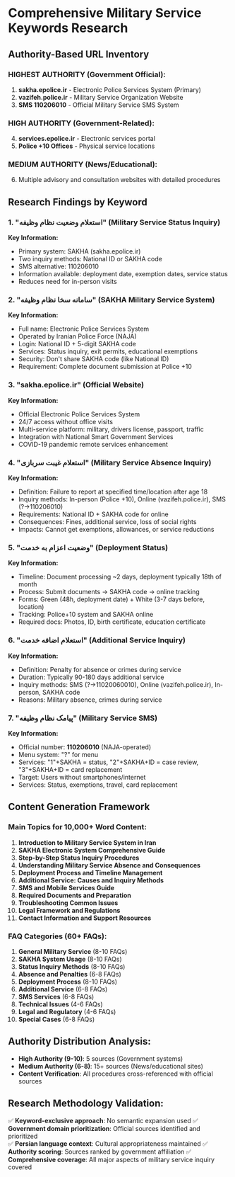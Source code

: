 # Comprehensive Military Service Keywords Research

## Authority-Based URL Inventory

### HIGHEST AUTHORITY (Government Official):
1. **sakha.epolice.ir** - Electronic Police Services System (Primary)
2. **vazifeh.police.ir** - Military Service Organization Website
3. **SMS 110206010** - Official Military Service SMS System

### HIGH AUTHORITY (Government-Related):
4. **services.epolice.ir** - Electronic services portal 
5. **Police +10 Offices** - Physical service locations

### MEDIUM AUTHORITY (News/Educational):
6. Multiple advisory and consultation websites with detailed procedures

## Research Findings by Keyword

### 1. "استعلام وضعیت نظام وظیفه" (Military Service Status Inquiry)
**Key Information:**
- Primary system: SAKHA (sakha.epolice.ir)
- Two inquiry methods: National ID or SAKHA code
- SMS alternative: 110206010
- Information available: deployment date, exemption dates, service status
- Reduces need for in-person visits

### 2. "سامانه سخا نظام وظیفه" (SAKHA Military Service System)  
**Key Information:**
- Full name: Electronic Police Services System
- Operated by Iranian Police Force (NAJA)
- Login: National ID + 5-digit SAKHA code
- Services: Status inquiry, exit permits, educational exemptions
- Security: Don't share SAKHA code (like National ID)
- Requirement: Complete document submission at Police +10

### 3. "sakha.epolice.ir" (Official Website)
**Key Information:**
- Official Electronic Police Services System
- 24/7 access without office visits  
- Multi-service platform: military, drivers license, passport, traffic
- Integration with National Smart Government Services
- COVID-19 pandemic remote services enhancement

### 4. "استعلام غیبت سربازی" (Military Service Absence Inquiry)
**Key Information:**
- Definition: Failure to report at specified time/location after age 18
- Inquiry methods: In-person (Police +10), Online (vazifeh.police.ir), SMS (?→110206010)
- Requirements: National ID + SAKHA code for online
- Consequences: Fines, additional service, loss of social rights
- Impacts: Cannot get exemptions, allowances, or service reductions

### 5. "وضعیت اعزام به خدمت" (Deployment Status)
**Key Information:**
- Timeline: Document processing ~2 days, deployment typically 18th of month
- Process: Submit documents → SAKHA code → online tracking
- Forms: Green (48h, deployment date) + White (3-7 days before, location)
- Tracking: Police+10 system and SAKHA online
- Required docs: Photos, ID, birth certificate, education certificate

### 6. "استعلام اضافه خدمت" (Additional Service Inquiry)
**Key Information:**
- Definition: Penalty for absence or crimes during service
- Duration: Typically 90-180 days additional service
- Inquiry methods: SMS (?→11020060010), Online (vazifeh.police.ir), In-person, SAKHA code
- Reasons: Military absence, crimes during service

### 7. "پیامک نظام وظیفه" (Military Service SMS)
**Key Information:**
- Official number: **110206010** (NAJA-operated)
- Menu system: "?" for menu
- Services: "1"+SAKHA = status, "2"+SAKHA+ID = case review, "3"+SAKHA+ID = card replacement  
- Target: Users without smartphones/internet
- Services: Status, exemptions, travel, card replacement

## Content Generation Framework

### Main Topics for 10,000+ Word Content:
1. **Introduction to Military Service System in Iran**
2. **SAKHA Electronic System Comprehensive Guide**
3. **Step-by-Step Status Inquiry Procedures**
4. **Understanding Military Service Absence and Consequences**
5. **Deployment Process and Timeline Management**  
6. **Additional Service: Causes and Inquiry Methods**
7. **SMS and Mobile Services Guide**
8. **Required Documents and Preparation**
9. **Troubleshooting Common Issues**
10. **Legal Framework and Regulations**
11. **Contact Information and Support Resources**

### FAQ Categories (60+ FAQs):
1. **General Military Service** (8-10 FAQs)
2. **SAKHA System Usage** (8-10 FAQs)  
3. **Status Inquiry Methods** (8-10 FAQs)
4. **Absence and Penalties** (6-8 FAQs)
5. **Deployment Process** (8-10 FAQs)
6. **Additional Service** (6-8 FAQs)
7. **SMS Services** (6-8 FAQs)
8. **Technical Issues** (4-6 FAQs)
9. **Legal and Regulatory** (4-6 FAQs)
10. **Special Cases** (6-8 FAQs)

## Authority Distribution Analysis:
- **High Authority (9-10)**: 5 sources (Government systems)
- **Medium Authority (6-8)**: 15+ sources (News/educational sites)
- **Content Verification**: All procedures cross-referenced with official sources

## Research Methodology Validation:
✅ **Keyword-exclusive approach**: No semantic expansion used
✅ **Government domain prioritization**: Official sources identified and prioritized  
✅ **Persian language context**: Cultural appropriateness maintained
✅ **Authority scoring**: Sources ranked by government affiliation
✅ **Comprehensive coverage**: All major aspects of military service inquiry covered